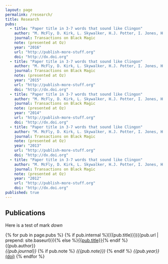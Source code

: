 ```yaml
---
layout: page
permalink: /research/
title: Research
pubs: 
  - title: "Paper title in 3-7 words that sound like Clingon"
    author: "M. McFly, D. Kirk, L. Skywalker, H.J. Potter, I. Jones, H. Houdini"
    journal: Transactions on Black Magic
    note: (presented at Oz)
    year: "2016"
    url: "http://publish-more-stuff.org"
    doi: "http://dx.doi.org"
  - title: "Paper title in 3-7 words that sound like Clingon"
    author: "M. McFly, D. Kirk, L. Skywalker, H.J. Potter, I. Jones, H. Houdini"
    journal: Transactions on Black Magic
    note: (presented at Oz)
    year: "2015"
    url: "http://publish-more-stuff.org"
    doi: "http://dx.doi.org"
  - title: "Paper title in 3-7 words that sound like Clingon"
    author: "M. McFly, D. Kirk, L. Skywalker, H.J. Potter, I. Jones, H. Houdini"
    journal: Transactions on Black Magic
    note: (presented at Oz)
    year: "2014"
    url: "http://publish-more-stuff.org"
    doi: "http://dx.doi.org"
  - title: "Paper title in 3-7 words that sound like Clingon"
    author: "M. McFly, D. Kirk, L. Skywalker, H.J. Potter, I. Jones, H. Houdini"
    journal: Transactions on Black Magic
    note: (presented at Oz)
    year: "2013"
    url: "http://publish-more-stuff.org"
    doi: "http://dx.doi.org"
  - title: "Paper title in 3-7 words that sound like Clingon"
    author: "M. McFly, D. Kirk, L. Skywalker, H.J. Potter, I. Jones, H. Houdini"
    journal: Transactions on Black Magic
    note: (presented at Oz)
    year: "2012"
    url: "http://publish-more-stuff.org"
    doi: "http://dx.doi.org"
published: true
---
```


## Publications

Here is a test of mark _down_

{% for pub in page.pubs %}
{% if pub.internal %}[{{pub.title}}]({{pub.url | prepend: site.baseurl}}){% else %}[{{pub.title}}]({{pub.url}}){% endif %}<br />
{{pub.author}}<br />
*{{pub.journal}}*
{% if pub.note %} *({{pub.note}})*
{% endif %} *{{pub.year}}* [(doi)]({{pub.doi}})
{% endfor %}
